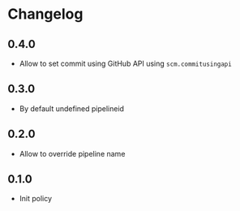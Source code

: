 # Changelog

## 0.4.0

* Allow to set commit using GitHub API using `scm.commitusingapi`

## 0.3.0

* By default undefined pipelineid

## 0.2.0

* Allow to override pipeline name

## 0.1.0

* Init policy
